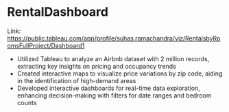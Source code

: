 

# RentalDashboard

Link: https://public.tableau.com/app/profile/suhas.ramachandra/viz/RentalsbyRoomsFullProject/Dashboard1 

- Utilized Tableau to analyze an Airbnb dataset with 2 million records, extracting key insights on pricing and occupancy trends
- Created interactive maps to visualize price variations by zip code, aiding in the identification of high-demand areas
- Developed interactive dashboards for real-time data exploration, enhancing decision-making with filters for date ranges and bedroom counts
